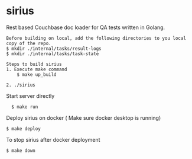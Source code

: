 # sirius
Rest based Couchbase doc loader for QA tests written in Golang.

```text
Before building on local, add the following directories to you local copy of the repo.
$ mkdir ./internal/tasks/result-logs
$ mkdir ./internal/tasks/task-state
```

```textmate
Steps to build sirius
1. Execute make command
    $ make up_build

2. ./sirius    
```

Start server directly  
```textmate
  $ make run
```

Deploy sirius on docker ( Make sure docker desktop is running)
```textmate
$ make deploy
```
To stop sirius after docker deployment
```textmate
$ make down
```